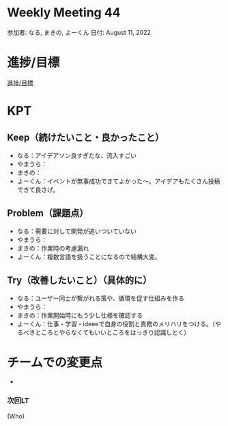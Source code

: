 # Weekly Meeting 44

参加者: なる, まきの, よーくん
日付: August 11, 2022

# 進捗/目標

[進捗/目標](Weekly%20Meeting%2044%20581cbb55a35a45bd963d11c3564c9145/%E9%80%B2%E6%8D%97%20%E7%9B%AE%E6%A8%99%20fb2e69a732f84c16ac01be9bc3c089b7.csv)

# KPT

## Keep（続けたいこと・良かったこと）

- なる：アイデアソン良すぎたな、流入すごい
- やまうら：
- まきの：
- よーくん：イベントが無事成功できてよかった〜。アイデアもたくさん投稿できて良さげ。

## Problem（課題点）

- なる：需要に対して開発が追いついていない
- やまうら：
- まきの：作業時の考慮漏れ
- よーくん：複数言語を扱うことになるので結構大変。

## Try（改善したいこと）（具体的に）

- なる：ユーザー同士が繋がれる策や、循環を促す仕組みを作る
- やまうら：
- まきの：作業開始時にもう少し仕様を確認する
- よーくん：仕事・学習・ideeeで自身の役割と責務のメリハリをつける。（やるべきところとやらなくてもいいところをはっきり認識しとく）

# チームでの変更点

- 

### 次回LT

(Who)